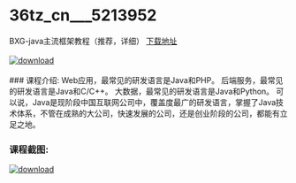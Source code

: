 # 36tz_cn___5213952
BXG-java主流框架教程（推荐，详细）
[下载地址](http://www.36tz.cn/article/5213952 "下载地址")
<br/></br>[![download](http://36tz.cn/muke_img/2020_06_12345-4-300x183.jpg "下载地址")](http://www.36tz.cn/article/5213952 "下载地址")
<br/></br>### 课程介绍:
Web应用，最常见的研发语言是Java和PHP。
后端服务，最常见的研发语言是Java和C/C++。
大数据，最常见的研发语言是Java和Python。
可以说，Java是现阶段中国互联网公司中，覆盖度最广的研发语言，掌握了Java技术体系，不管在成熟的大公司，快速发展的公司，还是创业阶段的公司，都能有立足之地。

### 课程截图:
[![download](http://36tz.cn/muke_img/2020_06_2-92.png "下载地址")](http://www.36tz.cn/article/5213952 "下载地址")
